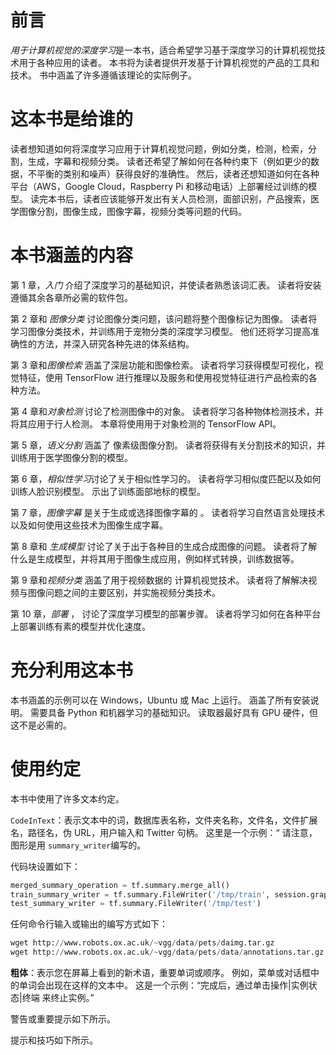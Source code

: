 # 前言

*用于计算机视觉的深度学习*是一本书，适合希望学习基于深度学习的计算机视觉技术用于各种应用的读者。 本书将为读者提供开发基于计算机视觉的产品的工具和技术。 书中涵盖了许多遵循该理论的实际例子。

# 这本书是给谁的

读者想知道如何将深度学习应用于计算机视觉问题，例如分类，检测，检索，分割，生成，字幕和视频分类。 读者还希望了解如何在各种约束下（例如更少的数据，不平衡的类别和噪声）获得良好的准确性。 然后，读者还想知道如何在各种平台（AWS，Google Cloud，Raspberry Pi 和移动电话）上部署经过训练的模型。 读完本书后，读者应该能够开发出有关人员检测，面部识别，产品搜索，医学图像分割，图像生成，图像字幕，视频分类等问题的代码。

# 本书涵盖的内容

第 1 章，*入门* 介绍了深度学习的基础知识，并使读者熟悉该词汇表。 读者将安装遵循其余各章所必需的软件包。 

第 2 章和 *图像分类* 讨论图像分类问题，该问题将整个图像标记为图像。 读者将学习图像分类技术，并训练用于宠物分类的深度学习模型。 他们还将学习提高准确性的方法，并深入研究各种先进的体系结构。

第 3 章和*图像检索* 涵盖了深层功能和图像检索。 读者将学习获得模型可视化，视觉特征，使用 TensorFlow 进行推理以及服务和使用视觉特征进行产品检索的各种方法。

第 4 章和*对象检测* 讨论了检测图像中的对象。 读者将学习各种物体检测技术，并将其应用于行人检测。 本章将使用用于对象检测的 TensorFlow API。

第 5 章，*语义分割* 涵盖了 像素级图像分割。 读者将获得有关分割技术的知识，并训练用于医学图像分割的模型。

第 6 章，*相似性学习*讨论了关于相似性学习的。 读者将学习相似度匹配以及如何训练人脸识别模型。 示出了训练面部地标的模型。

第 7 章，*图像字幕* 是关于生成或选择图像字幕的 。 读者将学习自然语言处理技术以及如何使用这些技术为图像生成字幕。

第 8 章和 *生成模型* 讨论了关于出于各种目的生成合成图像的问题。 读者将了解什么是生成模型，并将其用于图像生成应用，例如样式转换，训练数据等。

第 9 章和*视频分类* 涵盖了用于视频数据的 计算机视觉技术。 读者将了解解决视频与图像问题之间的主要区别，并实施视频分类技术。

第 10 章，*部署* ， 讨论了深度学习模型的部署步骤。 读者将学习如何在各种平台上部署训练有素的模型并优化速度。

# 充分利用这本书

本书涵盖的示例可以在 Windows，Ubuntu 或 Mac 上运行。 涵盖了所有安装说明。 需要具备 Python 和机器学习的基础知识。 读取器最好具有 GPU 硬件，但这不是必需的。

# 使用约定

本书中使用了许多文本约定。

`CodeInText`：表示文本中的词，数据库表名称，文件夹名称，文件名，文件扩展名，路径名，伪 URL，用户输入和 Twitter 句柄。 这里是一个示例：“ 请注意，图形是用 `summary_writer`编写的。

代码块设置如下：

```py
merged_summary_operation = tf.summary.merge_all()
train_summary_writer = tf.summary.FileWriter('/tmp/train', session.graph)
test_summary_writer = tf.summary.FileWriter('/tmp/test')
```

任何命令行输入或输出的编写方式如下：

```py
wget http://www.robots.ox.ac.uk/~vgg/data/pets/daimg.tar.gz
wget http://www.robots.ox.ac.uk/~vgg/data/pets/data/annotations.tar.gz
```

**粗体**：表示您在屏幕上看到的新术语，重要单词或顺序。 例如，菜单或对话框中的单词会出现在这样的文本中。 这是一个示例：“完成后，通过单击操作|实例状态|终端 来终止实例。”

警告或重要提示如下所示。

提示和技巧如下所示。

